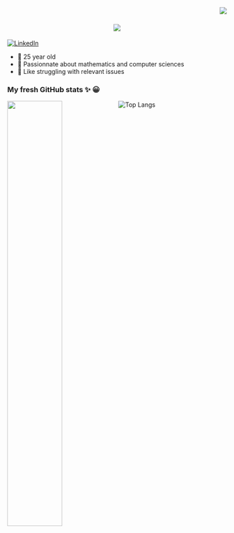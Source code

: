 <img align="right" src="https://visitor-badge.laobi.icu/badge?page_id=KhaledELG">
<h1 align="center">
  <a href="https://git.io/typing-svg">
    <img src="https://readme-typing-svg.herokuapp.com/?lines=Hello,+There!+👋;This+is+KhaledELG...;Nice+to+meet+you!&center=true&size=30">
  </a>
</h1>

[![LinkedIn](https://img.shields.io/badge/LinkedIn-blue?style=flat&logo=linkedin&labelColor=blue)](https://www.linkedin.com/in/khaled-el-ghammarti/)

- :hatching_chick: 25 year old 
- :blue_book: Passionnate about mathematics and computer sciences
- :hammer: Like struggling with relevant issues
### My fresh GitHub stats :sparkles: :grinning:

[<img align="left" width="50%" src="https://github-readme-stats.vercel.app/api?username=KhaledELG&count_private=true&show_icons=true&theme=radical" />](https://github-readme-stats.vercel.app/api?username=KhaledELG&count_private=true&show_icons=true&theme=radical)
![Top Langs](https://github-readme-stats.vercel.app/api/top-langs/?username=KhaledELG&hide=TeX&layout=compact&theme=radical)
